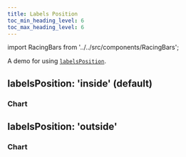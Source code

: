 ```yaml
---
title: Labels Position
toc_min_heading_level: 6
toc_max_heading_level: 6
---
```


import RacingBars from '../../src/components/RacingBars';

A demo for using [`labelsPosition`](../documentation/options.md#labelsposition).

<!--truncate-->

## labelsPosition: 'inside' (default)

### Chart

<div className="gallery">
  <RacingBars
    dataUrl="/data/population.csv"
    dataType="csv"
    labelsPosition="inside"
  />
</div>

## labelsPosition: 'outside'

### Chart

<div className="gallery">
  <RacingBars
    dataUrl="/data/population.csv"
    dataType="csv"
    labelsPosition="outside"
/>

</div>
